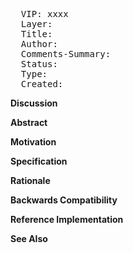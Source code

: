 <pre>
  VIP: xxxx
  Layer: 
  Title: 
  Author: 
  Comments-Summary: 
  Status: 
  Type: 
  Created: 
</pre>

**Discussion**

**Abstract**

**Motivation**

**Specification**

**Rationale**

**Backwards Compatibility**

**Reference Implementation**

**See Also**
